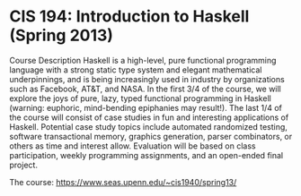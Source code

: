 # CIS 194: Introduction to Haskell (Spring 2013)

Course Description
Haskell is a high-level, pure functional programming language with a strong static type system and elegant mathematical underpinnings, and is being increasingly used in industry by organizations such as Facebook, AT&T, and NASA. In the first 3/4 of the course, we will explore the joys of pure, lazy, typed functional programming in Haskell (warning: euphoric, mind-bending epiphanies may result!). The last 1/4 of the course will consist of case studies in fun and interesting applications of Haskell. Potential case study topics include automated randomized testing, software transactional memory, graphics generation, parser combinators, or others as time and interest allow. Evaluation will be based on class participation, weekly programming assignments, and an open-ended final project.

The course: <https://www.seas.upenn.edu/~cis1940/spring13/>
